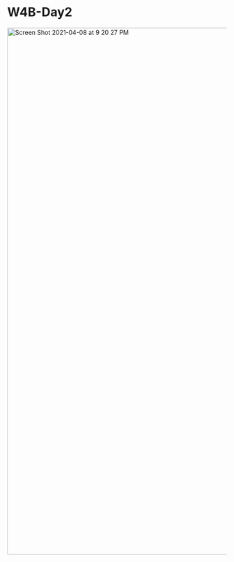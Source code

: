 # W4B-Day2
<img width="1206" alt="Screen Shot 2021-04-08 at 9 20 27 PM" src="https://user-images.githubusercontent.com/25145605/114128101-789aa980-98b0-11eb-9510-d42acf61e2dc.png">
